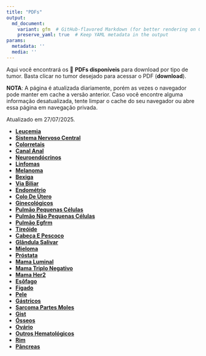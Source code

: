 ```yaml
---
title: "PDFs"
output: 
  md_document:
    variant: gfm  # GitHub-flavored Markdown (for better rendering on GitHub)
    preserve_yaml: true  # Keep YAML metadata in the output
params:
  metadata: ''
  media: ''
---
```


<script async src="https://scripts.simpleanalyticscdn.com/latest.js"></script>

Aqui você encontrará os 📝 **PDFs disponíveis** para download por tipo
de tumor. Basta clicar no tumor desejado para acessar o PDF
(**download**).

**NOTA**: A página é atualizada diariamente, porém as vezes o navegador
pode manter em cache a versão anterior. Caso você encontre alguma
informação desatualizada, tente limpar o cache do seu navegador ou abre
essa página em navegação privada.

Atualizado em 27/07/2025.

- [**Leucemia**](https://coeoralmeds-e768.restdb.io/media/6885b931f63b804800222cbf?download=true)
- [**Sistema Nervoso
  Central**](https://coeoralmeds-e768.restdb.io/media/6885b932f63b804800222cc1?download=true)
- [**Colorretais**](https://coeoralmeds-e768.restdb.io/media/6885b934f63b804800222cc7?download=true)
- [**Canal
  Anal**](https://coeoralmeds-e768.restdb.io/media/6885b935f63b804800222cc9?download=true)
- [**Neuroendócrinos**](https://coeoralmeds-e768.restdb.io/media/6885b936f63b804800222ccb?download=true)
- [**Linfomas**](https://coeoralmeds-e768.restdb.io/media/6885b937f63b804800222ccd?download=true)
- [**Melanoma**](https://coeoralmeds-e768.restdb.io/media/6885b938f63b804800222ccf?download=true)
- [**Bexiga**](https://coeoralmeds-e768.restdb.io/media/6885b93af63b804800222cd1?download=true)
- [**Via
  Biliar**](https://coeoralmeds-e768.restdb.io/media/6885b93bf63b804800222cd3?download=true)
- [**Endométrio**](https://coeoralmeds-e768.restdb.io/media/6885b93cf63b804800222cd5?download=true)
- [**Colo De
  Útero**](https://coeoralmeds-e768.restdb.io/media/6885b93df63b804800222cd7?download=true)
- [**Ginecológicos**](https://coeoralmeds-e768.restdb.io/media/6885b93ef63b804800222cd9?download=true)
- [**Pulmão Pequenas
  Células**](https://coeoralmeds-e768.restdb.io/media/6885b93ff63b804800222cdb?download=true)
- [**Pulmão Não Pequenas
  Células**](https://coeoralmeds-e768.restdb.io/media/6885b940f63b804800222cdd?download=true)
- [**Pulmão
  Egfrm**](https://coeoralmeds-e768.restdb.io/media/6885b941f63b804800222cdf?download=true)
- [**Tireóide**](https://coeoralmeds-e768.restdb.io/media/6885b944f63b804800222ce4?download=true)
- [**Cabeça E
  Pescoço**](https://coeoralmeds-e768.restdb.io/media/6885b945f63b804800222ce5?download=true)
- [**Glândula
  Salivar**](https://coeoralmeds-e768.restdb.io/media/6885b946f63b804800222ce8?download=true)
- [**Mieloma**](https://coeoralmeds-e768.restdb.io/media/6885b947f63b804800222ce9?download=true)
- [**Próstata**](https://coeoralmeds-e768.restdb.io/media/6885b948f63b804800222ceb?download=true)
- [**Mama
  Luminal**](https://coeoralmeds-e768.restdb.io/media/6885b94bf63b804800222cef?download=true)
- [**Mama Triplo
  Negativo**](https://coeoralmeds-e768.restdb.io/media/6885b94cf63b804800222cf1?download=true)
- [**Mama
  Her2**](https://coeoralmeds-e768.restdb.io/media/6885b94df63b804800222cf3?download=true)
- [**Esôfago**](https://coeoralmeds-e768.restdb.io/media/6885b94ef63b804800222cf5?download=true)
- [**Fígado**](https://coeoralmeds-e768.restdb.io/media/6885b950f63b804800222cf7?download=true)
- [**Pele**](https://coeoralmeds-e768.restdb.io/media/6885b951f63b804800222cf9?download=true)
- [**Gástricos**](https://coeoralmeds-e768.restdb.io/media/6885b952f63b804800222cfb?download=true)
- [**Sarcoma Partes
  Moles**](https://coeoralmeds-e768.restdb.io/media/6885b953f63b804800222cfd?download=true)
- [**Gist**](https://coeoralmeds-e768.restdb.io/media/6885b954f63b804800222cff?download=true)
- [**Ósseos**](https://coeoralmeds-e768.restdb.io/media/6885b955f63b804800222d01?download=true)
- [**Ovário**](https://coeoralmeds-e768.restdb.io/media/6885b956f63b804800222d03?download=true)
- [**Outros
  Hematológicos**](https://coeoralmeds-e768.restdb.io/media/6885b957f63b804800222d05?download=true)
- [**Rim**](https://coeoralmeds-e768.restdb.io/media/6885b959f63b804800222d0b?download=true)
- [**Pâncreas**](https://coeoralmeds-e768.restdb.io/media/6885b95af63b804800222d0d?download=true)
